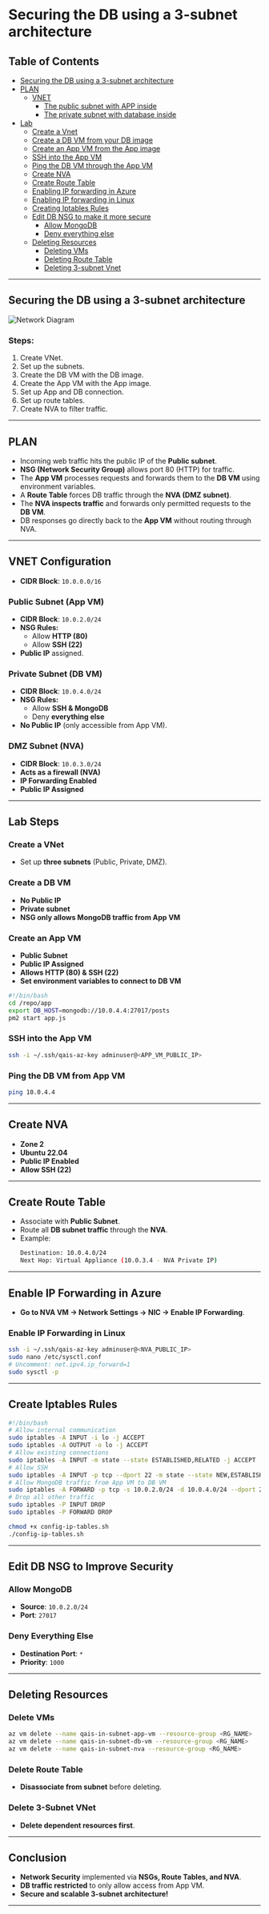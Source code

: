 # Securing the DB using a 3-subnet architecture

## Table of Contents
- [Securing the DB using a 3-subnet architecture](#securing-the-db-using-a-3-subnet-architecture)
- [PLAN](#plan)
  - [VNET](#vnet)
    - [The public subnet with APP inside](#the-public-subnet-with-app-inside)
    - [The private subnet with database inside](#the-private-subnet-with-database-inside)
- [Lab](#lab)
  - [Create a Vnet](#create-a-vnet)
  - [Create a DB VM from your DB image](#create-a-db-vm-from-your-db-image)
  - [Create an App VM from the App image](#create-an-app-vm-from-the-app-image)
  - [SSH into the App VM](#ssh-into-the-app-vm)
  - [Ping the DB VM through the App VM](#ping-the-db-vm-through-the-app-vm)
  - [Create NVA](#create-nva)
  - [Create Route Table](#create-route-table)
  - [Enabling IP forwarding in Azure](#enabling-ip-forwarding-in-azure)
  - [Enabling IP forwarding in Linux](#enabling-ip-forwarding-in-linux)
  - [Creating Iptables Rules](#creating-iptables-rules)
  - [Edit DB NSG to make it more secure](#edit-db-nsg-to-make-it-more-secure)
    - [Allow MongoDB](#allow-mongodb)
    - [Deny everything else](#deny-everything-else)
  - [Deleting Resources](#deleting-resources)
    - [Deleting VMs](#deleting-vms)
    - [Deleting Route Table](#deleting-route-table)
    - [Deleting 3-subnet Vnet](#deleting-3-subnet-vnet)

---

## **Securing the DB using a 3-subnet architecture**

![Network Diagram](../Images/NVA_diagram.png)

### **Steps:**
1. Create VNet.
2. Set up the subnets.
3. Create the DB VM with the DB image.
4. Create the App VM with the App image.
5. Set up App and DB connection.
6. Set up route tables.
7. Create NVA to filter traffic.

---

## **PLAN**

- Incoming web traffic hits the public IP of the **Public subnet**.
- **NSG (Network Security Group)** allows port 80 (HTTP) for traffic.
- The **App VM** processes requests and forwards them to the **DB VM** using environment variables.
- A **Route Table** forces DB traffic through the **NVA (DMZ subnet)**.
- The **NVA inspects traffic** and forwards only permitted requests to the **DB VM**.
- DB responses go directly back to the **App VM** without routing through NVA.

---

## **VNET Configuration**
- **CIDR Block**: `10.0.0.0/16`

### **Public Subnet (App VM)**
- **CIDR Block**: `10.0.2.0/24`
- **NSG Rules:**
  - Allow **HTTP (80)**
  - Allow **SSH (22)**
- **Public IP** assigned.

### **Private Subnet (DB VM)**
- **CIDR Block**: `10.0.4.0/24`
- **NSG Rules:**
  - Allow **SSH & MongoDB**
  - Deny **everything else**
- **No Public IP** (only accessible from App VM).

### **DMZ Subnet (NVA)**
- **CIDR Block**: `10.0.3.0/24`
- **Acts as a firewall (NVA)**
- **IP Forwarding Enabled**
- **Public IP Assigned**

---

## **Lab Steps**

### **Create a VNet**
- Set up **three subnets** (Public, Private, DMZ).

### **Create a DB VM**
- **No Public IP**
- **Private subnet**
- **NSG only allows MongoDB traffic from App VM**

### **Create an App VM**
- **Public Subnet**
- **Public IP Assigned**
- **Allows HTTP (80) & SSH (22)**
- **Set environment variables to connect to DB VM**

```bash
#!/bin/bash
cd /repo/app
export DB_HOST=mongodb://10.0.4.4:27017/posts
pm2 start app.js
```

### **SSH into the App VM**
```bash
ssh -i ~/.ssh/qais-az-key adminuser@<APP_VM_PUBLIC_IP>
```

### **Ping the DB VM from App VM**
```bash
ping 10.0.4.4
```

---

## **Create NVA**
- **Zone 2**
- **Ubuntu 22.04**
- **Public IP Enabled**
- **Allow SSH (22)**

---

## **Create Route Table**
- Associate with **Public Subnet**.
- Route all **DB subnet traffic** through the **NVA**.
- Example:
  ```bash
  Destination: 10.0.4.0/24
  Next Hop: Virtual Appliance (10.0.3.4 - NVA Private IP)
  ```

---

## **Enable IP Forwarding in Azure**
- **Go to NVA VM -> Network Settings -> NIC -> Enable IP Forwarding**.

### **Enable IP Forwarding in Linux**
```bash
ssh -i ~/.ssh/qais-az-key adminuser@<NVA_PUBLIC_IP>
sudo nano /etc/sysctl.conf
# Uncomment: net.ipv4.ip_forward=1
sudo sysctl -p
```

---

## **Create Iptables Rules**
```bash
#!/bin/bash
# Allow internal communication
sudo iptables -A INPUT -i lo -j ACCEPT
sudo iptables -A OUTPUT -o lo -j ACCEPT
# Allow existing connections
sudo iptables -A INPUT -m state --state ESTABLISHED,RELATED -j ACCEPT
# Allow SSH
sudo iptables -A INPUT -p tcp --dport 22 -m state --state NEW,ESTABLISHED -j ACCEPT
# Allow MongoDB traffic from App VM to DB VM
sudo iptables -A FORWARD -p tcp -s 10.0.2.0/24 -d 10.0.4.0/24 --dport 27017 -m tcp -j ACCEPT
# Drop all other traffic
sudo iptables -P INPUT DROP
sudo iptables -P FORWARD DROP
```

```bash
chmod +x config-ip-tables.sh
./config-ip-tables.sh
```

---

## **Edit DB NSG to Improve Security**

### **Allow MongoDB**
- **Source**: `10.0.2.0/24`
- **Port**: `27017`

### **Deny Everything Else**
- **Destination Port**: `*`
- **Priority**: `1000`

---

## **Deleting Resources**

### **Delete VMs**
```bash
az vm delete --name qais-in-subnet-app-vm --resource-group <RG_NAME>
az vm delete --name qais-in-subnet-db-vm --resource-group <RG_NAME>
az vm delete --name qais-in-subnet-nva --resource-group <RG_NAME>
```

### **Delete Route Table**
- **Disassociate from subnet** before deleting.

### **Delete 3-Subnet VNet**
- **Delete dependent resources first**.

---

## **Conclusion**
- **Network Security** implemented via **NSGs, Route Tables, and NVA**.
- **DB traffic restricted** to only allow access from App VM.
- **Secure and scalable 3-subnet architecture!** 

---
